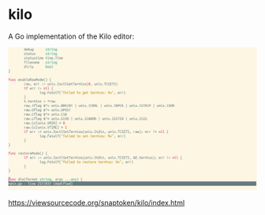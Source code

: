 # kilo

A Go implementation of the Kilo editor:

![](./kilo.png)

https://viewsourcecode.org/snaptoken/kilo/index.html
